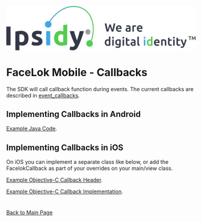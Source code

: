 ![Ipsidy](../../images/ipsidy.png)
# FaceLok Mobile - Callbacks

The SDK will call callback function during events.  The current callbacks are described in [event_callbacks](./interfaces.md#event-callbacks).

## Implementing Callbacks in Android

[Example Java Code](../examples/FacelokCallback.java).

## Implementing Callbacks in iOS

On iOS you can implement a separate class like below, or add the FacelokCallback as part of your
overrides on your main/view class.

[Example Objective-C Callback Header](../examples/FacelokCallback.h).

[Example Objective-C Callback Implementation](../examples/FacelokCallback.mm).

#

[Back to Main Page](../README.md)